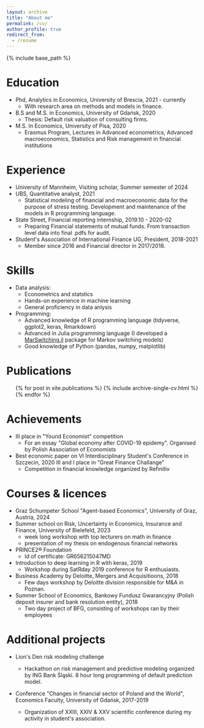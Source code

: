 ```yaml
---
layout: archive
title: "About me"
permalink: /cv/
author_profile: true
redirect_from:
  - /resume
---
```


{% include base_path %}

Education
======
* Phd, Analytics in Economics, University of Brescia, 2021 - currently
  - With research area on methods and models in finance.
* B.S and M.S. in Economics, University of Gdańsk, 2020
  - Thesis: Default risk valuation of consulting firms.
* M.S. In Economics, University of Pisa, 2020
  - Erasmus Program, Lectures in Advanced econometrics, Advanced macroeconomics, Statistics and Risk management in financial institutions

Experience
======
* University of Mannheim, Visiting scholar, Summer semester of 2024
* UBS, Quantitative analyst, 2021
  - Statistical modeling of financial and macroeconomic data for the purpose of stress testing. Development and maintenance of the models in R programming language.
* State Street, Financial reporting internship, 2019.10 - 2020-02
  - Preparing Financial statements of mutual funds. From transaction level data into final .pdfs for audit.
* Student's Association of International Finance UG, President, 2018-2021
  - Member since 2016 and Financial director in 2017/2018.
  
Skills
======
* Data analysis:
  - Econometrics and statstics
  - Hands-on experience in machine learning
  - General proficiency in data anlysis
* Programming:
  - Advanced knowledge of R programming language (tidyverse, ggplot2, keras, Rmarkdown)
  - Advanced in Julia programming language (I developed a [MarSwitching.jl](https://github.com/m-dadej/MarSwitching.jl) package for Markov switching models)
  - Good knowledge of Python (pandas, numpy, matplotlib)

Publications
======
  <ul>{% for post in site.publications %}
    {% include archive-single-cv.html %}
  {% endfor %}</ul>
  
Achievements
======

* III place in "Yound Economist" competition 
  - For an essay "Global economy after COVID-19 epidemy". Organised by Polish Association of Economists
* Best economic paper on VI Interdisciplinary Student's Conference in Szczecin, 2020
III and I place in "Great Finance Challange" 
  - Competition in financial knowledge organized by Refinitiv

Courses & licences
======
* Graz Schumpeter School "Agent-based Economics", University of Graz, Austria, 2024
* Summer school on Risk, Uncertainty in Economics, Insurance and Finance, University of Bielefeld, 2023
  - week long workshop with top lecturers on math in finance 
  - presentation of my thesis on endogenous financial networks
* PRINCE2® Foundation
  - Id of certificate: GR656215047MD
* Introduction to deep learning in R with keras, 2019
  - Workshop during SatRday 2019 conference for R enthusiasts.
* Business Academy by Deloitte, Mergers and Acquisitioons, 2018
  - Few days workshop by Deloitte division responsible for M&A in Poznan.
* Summer School of Economics, Bankowy Fundusz Gwarancyjny (Polish deposit insurer and bank resolution entity), 2018
  - Two day project of BFG, consisting of workshops ran by their employees 

Additional projects
=====

* Lion's Den risk modeling challenge
  - Hackathon on risk management and predictive modeling organized by ING Bank Śląski. 8 hour long programming of default prediction model.

* Conference "Changes in financial sector of Poland and the World", Economics Faculty, University of Gdańsk, 2017-2019
  - Organization of XXIII, XXIV & XXV scientific conference during my activity in student's association.